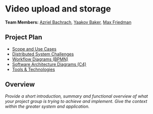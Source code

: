 # Video upload and storage

**Team Members:** [Azriel Bachrach](mailto:asbachr1@mail.yu.edu), [Yaakov Baker](mailto:ybaker@mail.yu.edu), [Max Friedman](mailto:mfriedm8@mail.yu.edu)

## Project Plan

- [Scope and Use Cases](scope.md)
- [Distributed System Challenges](challenges.md)
- [Workflow Diagrams (BPMN)](workflow.md)
- [Software Architecture Diagrams (C4)](architecture.md)
- [Tools & Technologies](technologies.md)

## Overview

_Provide a short introduction, summary and functional overview of what your project group is trying to achieve and implement. Give the context within the greater system and application._
